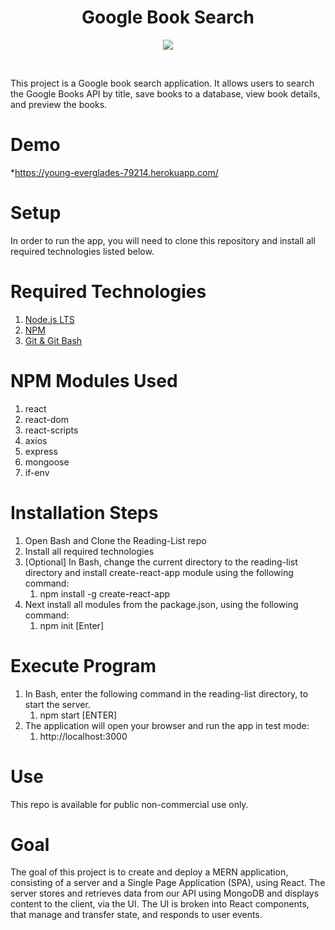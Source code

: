 <h1 align="center">Google Book Search</h1>
<p align="center"><kbd><img src ="public/assets/images/spidey-click.png"/></kbd></p><br/>

This project is a Google book search application.  It allows users to search the Google Books API by title, save books to a database, view book details, and preview the books.  

# Demo
*https://young-everglades-79214.herokuapp.com/<br/>
# Setup
In order to run the app, you will need to clone this repository and install all required technologies listed below.
# Required Technologies
1. [Node.js LTS](https://nodejs.org/en/)<br/>
2. [NPM](https://www.npmjs.com/get-npm)<br/>
3. [Git & Git Bash](https://git-scm.com/downloads)<br/>

# NPM Modules Used
1. react
2. react-dom
3. react-scripts
4. axios
5. express
6. mongoose
7. if-env

# Installation Steps
1. Open Bash and Clone the Reading-List repo
2. Install all required technologies
3. [Optional] In Bash, change the current directory to the reading-list directory and install create-react-app module using the following command:
    1. npm install -g create-react-app
4. Next install all modules from the package.json, using the following command:
    1. npm init [Enter]  
# Execute Program
1. In Bash, enter the following command in the reading-list directory, to start the server.
    1. npm start [ENTER]
2. The application will open your browser and run the app in test mode:
    1. http://localhost:3000
# Use
This repo is available for public non-commercial use only.
# Goal
The goal of this project is to create and deploy a MERN application, consisting of a server and a Single Page Application (SPA), using React. The server stores and retrieves data from our API using MongoDB and displays content to the client, via the UI. The UI is broken into React components, that manage and transfer state, and responds to user events. 

